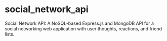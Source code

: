 # social_network_api
Social Network API: A NoSQL-based Express.js and MongoDB API for a social networking web application with user thoughts, reactions, and friend lists.
